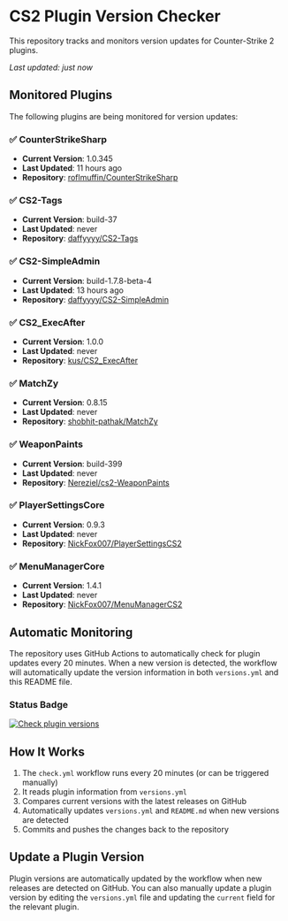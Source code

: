 # CS2 Plugin Version Checker

This repository tracks and monitors version updates for Counter-Strike 2 plugins.

_Last updated: just now_

## Monitored Plugins

The following plugins are being monitored for version updates:

### ✅ CounterStrikeSharp
- **Current Version**: 1.0.345
- **Last Updated**: 11 hours ago
- **Repository**: [roflmuffin/CounterStrikeSharp](https://github.com/roflmuffin/CounterStrikeSharp)

### ✅ CS2-Tags
- **Current Version**: build-37
- **Last Updated**: never
- **Repository**: [daffyyyy/CS2-Tags](https://github.com/daffyyyy/CS2-Tags)

### ✅ CS2-SimpleAdmin
- **Current Version**: build-1.7.8-beta-4
- **Last Updated**: 13 hours ago
- **Repository**: [daffyyyy/CS2-SimpleAdmin](https://github.com/daffyyyy/CS2-SimpleAdmin)

### ✅ CS2_ExecAfter
- **Current Version**: 1.0.0
- **Last Updated**: never
- **Repository**: [kus/CS2_ExecAfter](https://github.com/kus/CS2_ExecAfter)

### ✅ MatchZy
- **Current Version**: 0.8.15
- **Last Updated**: never
- **Repository**: [shobhit-pathak/MatchZy](https://github.com/shobhit-pathak/MatchZy)

### ✅ WeaponPaints
- **Current Version**: build-399
- **Last Updated**: never
- **Repository**: [Nereziel/cs2-WeaponPaints](https://github.com/Nereziel/cs2-WeaponPaints)

### ✅ PlayerSettingsCore
- **Current Version**: 0.9.3
- **Last Updated**: never
- **Repository**: [NickFox007/PlayerSettingsCS2](https://github.com/NickFox007/PlayerSettingsCS2)

### ✅ MenuManagerCore
- **Current Version**: 1.4.1
- **Last Updated**: never
- **Repository**: [NickFox007/MenuManagerCS2](https://github.com/NickFox007/MenuManagerCS2)

## Automatic Monitoring

The repository uses GitHub Actions to automatically check for plugin updates every 20 minutes. When a new version is detected, the workflow will automatically update the version information in both `versions.yml` and this README file.

### Status Badge

[![Check plugin versions](https://github.com/Bat-Ireedui/cs2-plugin-check-by-dizu/actions/workflows/check.yml/badge.svg)](https://github.com/Bat-Ireedui/cs2-plugin-check-by-dizu/actions/workflows/check.yml)

## How It Works

1. The `check.yml` workflow runs every 20 minutes (or can be triggered manually)
2. It reads plugin information from `versions.yml`
3. Compares current versions with the latest releases on GitHub
4. Automatically updates `versions.yml` and `README.md` when new versions are detected
5. Commits and pushes the changes back to the repository

## Update a Plugin Version

Plugin versions are automatically updated by the workflow when new releases are detected on GitHub. You can also manually update a plugin version by editing the `versions.yml` file and updating the `current` field for the relevant plugin.
